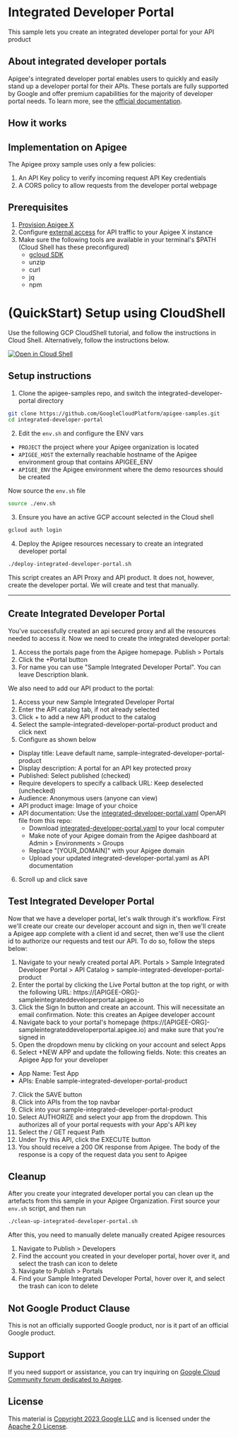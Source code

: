 # Integrated Developer Portal

This sample lets you create an integrated developer portal for your API product

## About integrated developer portals

Apigee's integrated developer portal enables users to quickly and easily stand up a developer portal for their APIs. These portals are fully supported by Google and offer premium capabilities for the majority of developer portal needs. To learn more, see the [official documentation](https://cloud.google.com/apigee/docs/api-platform/publish/portal/build-integrated-portal).

## How it works


## Implementation on Apigee 

The Apigee proxy sample uses only a few policies:
1. An API Key policy to verify incoming request API Key credentials
2. A CORS policy to allow requests from the developer portal webpage

## Prerequisites
1. [Provision Apigee X](https://cloud.google.com/apigee/docs/api-platform/get-started/provisioning-intro)
2. Configure [external access](https://cloud.google.com/apigee/docs/api-platform/get-started/configure-routing#external-access) for API traffic to your Apigee X instance
3. Make sure the following tools are available in your terminal's $PATH (Cloud Shell has these preconfigured)
    * [gcloud SDK](https://cloud.google.com/sdk/docs/install)
    * unzip
    * curl
    * jq
    * npm

# (QuickStart) Setup using CloudShell

Use the following GCP CloudShell tutorial, and follow the instructions in Cloud Shell. Alternatively, follow the instructions below.

[![Open in Cloud Shell](https://gstatic.com/cloudssh/images/open-btn.png)](https://ssh.cloud.google.com/cloudshell/open?cloudshell_git_repo=https://github.com/GoogleCloudPlatform/apigee-samples&cloudshell_git_branch=main&cloudshell_workspace=.&cloudshell_tutorial=integrated-developer-portal/docs/cloudshell-tutorial.md)

## Setup instructions

1. Clone the apigee-samples repo, and switch the integrated-developer-portal directory

```bash
git clone https://github.com/GoogleCloudPlatform/apigee-samples.git
cd integrated-developer-portal
```

2. Edit the `env.sh` and configure the ENV vars

* `PROJECT` the project where your Apigee organization is located
* `APIGEE_HOST` the externally reachable hostname of the Apigee environment group that contains APIGEE_ENV
* `APIGEE_ENV` the Apigee environment where the demo resources should be created

Now source the `env.sh` file

```bash
source ./env.sh
```

3. Ensure you have an active GCP account selected in the Cloud shell

```sh
gcloud auth login
```

4. Deploy the Apigee resources necessary to create an integrated developer portal

```bash
./deploy-integrated-developer-portal.sh
```

This script creates an API Proxy and API product. It does not, however, create the developer portal. We will create and test that manually.

---
## Create Integrated Developer Portal

You've successfully created an api secured proxy and all the resources needed to access it. Now we need to create the integrated developer portal:

1. Access the portals page from the Apigee homepage. Publish > Portals
2. Click the +Portal button
3. For name you can use "Sample Integrated Developer Portal". You can leave Description blank.

We also need to add our API product to the portal:

1. Access your new Sample Integrated Developer Portal
2. Enter the API catalog tab, if not already selected
3. Click + to add a new API product to the catalog
4. Select the sample-integrated-developer-portal-product product and click next
5. Configure as shown below
- Display title: Leave default name, sample-integrated-developer-portal-product
- Display description: A portal for an API key protected proxy
- Published: Select published (checked)
- Require developers to specify a callback URL: Keep deselected (unchecked)
- Audience: Anonymous users (anyone can view)
- API product image: Image of your choice
- API documentation: Use the [integrated-developer-portal.yaml](integrated-developer-portal.yaml) OpenAPI file from this repo:
    - Download [integrated-developer-portal.yaml](integrated-developer-portal.yaml) to your local computer
    - Make note of your Apigee domain from the Apigee dashboard at Admin > Environments > Groups
    - Replace "\[YOUR_DOMAIN\]" with your Apigee domain
    - Upload your updated integrated-developer-portal.yaml as API documentation
6. Scroll up and click save

## Test Integrated Developer Portal

Now that we have a developer portal, let's walk through it's workflow. First we'll create our create our developer account and sign in, then we'll create a Apigee app complete with a client id and secret, then we'll use the client id to authorize our requests and test our API. To do so, follow the steps below: 

1. Navigate to your newly created portal API. Portals > Sample Integrated Developer Portal > API Catalog > sample-integrated-developer-portal-product
2. Enter the portal by clicking the Live Portal button at the top right, or with the following URL: https://\[APIGEE-ORG\]-sampleintegrateddeveloperportal.apigee.io
3. Click the Sign In button and create an account. This will necessitate an email confirmation. Note: this creates an Apigee developer account
4. Navigate back to your portal's homepage (https://\[APIGEE-ORG\]-sampleintegrateddeveloperportal.apigee.io) and make sure that you're signed in
5. Open the dropdown menu by clicking on your account and select Apps
6. Select +NEW APP and update the following fields. Note: this creates an Apigee App for your developer
- App Name: Test App
- APIs: Enable sample-integrated-developer-portal-product
7. Click the SAVE button
8. Click into APIs from the top navbar
9. Click into your sample-integrated-developer-portal-product
10. Select AUTHORIZE and select your app from the dropdown. This authorizes all of your portal requests with your App's API key
11. Select the / GET request Path
12. Under Try this API, click the EXECUTE button
13. You should receive a 200 OK response from Apigee. The body of the response is a copy of the request data you sent to Apigee

## Cleanup

After you create your integrated developer portal you can clean up the artefacts from this sample in your Apigee Organization. First source your `env.sh` script, and then run

```bash
./clean-up-integrated-developer-portal.sh
```

After this, you need to manually delete manually created Apigee resources
1. Navigate to Publish > Developers
2. Find the account you created in your developer portal, hover over it, and select the trash can icon to delete
3. Navigate to Publish > Portals
4. Find your Sample Integrated Developer Portal, hover over it, and select the trash can icon to delete

## Not Google Product Clause

This is not an officially supported Google product, nor is it part of an
official Google product.

## Support

If you need support or assistance, you can try inquiring on [Google Cloud Community
forum dedicated to Apigee](https://www.googlecloudcommunity.com/gc/Apigee/bd-p/cloud-apigee).

## License

This material is [Copyright 2023 Google LLC](../NOTICE.txt)
and is licensed under the [Apache 2.0 License](../LICENSE.txt).
